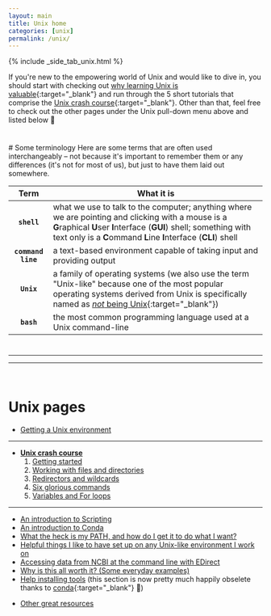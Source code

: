 ```yaml
---
layout: main
title: Unix home
categories: [unix]
permalink: /unix/
---
```


{% include _side_tab_unix.html %}

If you're new to the empowering world of Unix and would like to dive in, you should start with checking out [why learning Unix is valuable](/unix/unix-intro#why-learn-unix){:target="_blank"} and run through the 5 short tutorials that comprise the [Unix crash course](/unix/unix-intro){:target="_blank"}. Other than that, feel free to check out the other pages under the Unix pull-down menu above and listed below 🙂

<hr style="height:10px; visibility:hidden;" />
# Some terminology 
Here are some terms that are often used interchangeably – not because it's important to remember them or any differences (it's not for most of us), but just to have them laid out somewhere. 

| Term     | What it is          |
|:-------------:|------------------|
| **`shell`** | what we use to talk to the computer; anything where we are pointing and clicking with a mouse is a **G**raphical **U**ser **I**nterface (**GUI**) shell; something with text only is a **C**ommand **L**ine **I**nterface (**CLI**) shell |  
| **`command line`** | a text-based environment capable of taking input and providing output |  
| **`Unix`** | a family of operating systems (we also use the term "Unix-like" because one of the most popular operating systems derived from Unix is specifically named as [*not* being Unix](https://en.wikipedia.org/wiki/GNU){:target="_blank"}) |  
| **`bash`** | the most common programming language used at a Unix command-line |  

<hr style="height:10px; visibility:hidden;" />

---
---
<br>

# Unix pages

* [Getting a Unix environment](/unix/getting_unix_env)

---

* **[Unix crash course](/unix/unix-intro)**  
	1. [Getting started](/unix/getting-started)
	2. [Working with files and directories](/unix/working-with-files-and-dirs)
	3. [Redirectors and wildcards](/unix/wild-redirectors)
	4. [Six glorious commands](/unix/six-glorious-commands)
	5. [Variables and For loops](/unix/for-loops)  

---

* [An introduction to Scripting](/unix/scripting)
* [An introduction to Conda](/unix/conda-intro)
* [What the heck is my PATH, and how do I get it to do what I want?](/unix/modifying_your_path)
* [Helpful things I like to have set up on any Unix-like environment I work on](/unix/things-I-like-to-have-set-up)
* [Accessing data from NCBI at the command line with EDirect](/unix/ncbi_eutils)
* [Why is this all worth it? (Some everyday examples)](/unix/why)
* [Help installing tools](/unix/installing_tools) (this section is now pretty much happily obselete thanks to [conda](https://conda.io/en/latest/){:target="_blank"} 🙂)
<!--* [Some useful one-liners](/bash/one_liners)-->
* [Other great resources](/unix/other_resources)  
